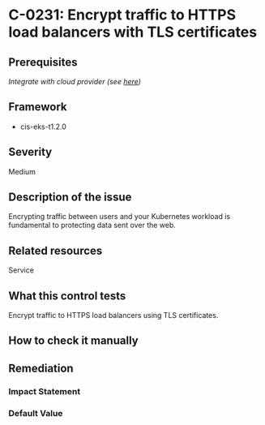 # C-0231: Encrypt traffic to HTTPS load balancers with TLS certificates

## Prerequisites
 *Integrate with cloud provider (see [here](https://hub.armosec.io/docs/kubescape-integration-with-cloud-providers))*
 
## Framework
* cis-eks-t1.2.0
 
## Severity
Medium

## Description of the issue
Encrypting traffic between users and your Kubernetes workload is fundamental to protecting data sent over the web.
 
## Related resources
Service
 
## What this control tests 
Encrypt traffic to HTTPS load balancers using TLS certificates.
 
## How to check it manually 

 
## Remediation

 
### Impact Statement

 
### Default Value

 
